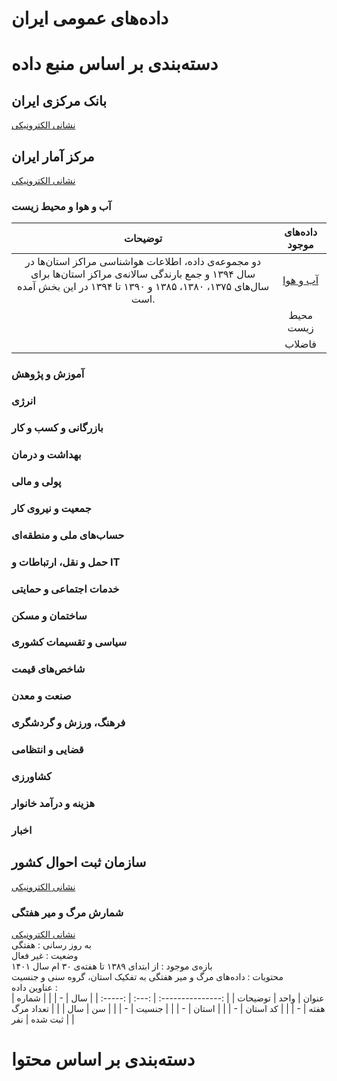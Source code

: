 
# داده‌های عمومی ایران

# دسته‌بندی بر اساس منبع داده

## بانک مرکزی ایران
[نشانی الکترونیکی](https://www.cbi.ir/)

## مرکز آمار ایران
[نشانی الکترونیکی](https://www.amar.org.ir/)

### آب و هوا و محیط زیست

|                                                                              توضیحات                                                                              |        داده‌های موجود         |
| :---------------------------------------------------------------------------------------------------------------------------------------------------------------: | :--------------------------: |
| دو مجموعه‌ی داده، اطلاعات هواشناسی مراکز استان‌ها در سال ۱۳۹۴ و جمع بارندگی سالانه‌ی مراکز استان‌ها برای سال‌های ۱۳۷۵، ۱۳۸۰، ۱۳۸۵ و ۱۳۹۰ تا ۱۳۹۴  در این بخش آمده است. | [آب و هوا](./SCI/Weather.md) |
|                                                                                                                                                                   |          محیط زیست           |
|                                                                                                                                                                   |            فاضلاب            |


### آموزش و پژوهش


### انرژی


### بازرگانی و کسب و کار


### بهداشت و درمان


### پولی و مالی


### جمعیت و نیروی کار


### حساب‌های ملی و منطقه‌ای


### حمل و نقل، ارتباطات و IT


### خدمات اجتماعی و حمایتی


### ساختمان و مسکن


### سیاسی و تقسیمات کشوری


### شاخص‌های قیمت


### صنعت و معدن


### فرهنگ، ورزش و گردشگری


### قضایی و انتظامی


### کشاورزی


### هزینه و درآمد خانوار

### اخبار

## سازمان ثبت احوال کشور
[نشانی الکترونیکی](https://www.sabteahval.ir/)

### شمارش مرگ و میر هفتگی
[نشانی الکترونیکی](https://www.sabteahval.ir/avej/Page.aspx?mId=49826&ID=3273&Page=Magazines/SquareshowMagazine)  
به روز رسانی : هفتگی  
وضعیت : غیر فعال  
بازه‌ی موجود : از ابتدای ۱۳۸۹ تا هفته‌ی ۳۰ ام سال ۱۴۰۱  
محتویات : داده‌های مرگ و میر هفتگی به تفکیک استان، گروه سنی و جنسیت  
عناوین داده :  
|       عنوان       | واحد  | توضیحات |
| :---------------: | :---: | :-----: |
|        سال        |   -   |         |
|    شماره هفته     |   -   |         |
|     کد استان      |   -   |         |
|       استان       |   -   |         |
|       جنسیت       |   -   |         |
|        سن         |  سال  |         |
| تعداد مرگ ثبت شده |  نفر  |         |

# دسته‌بندی بر اساس محتوا
